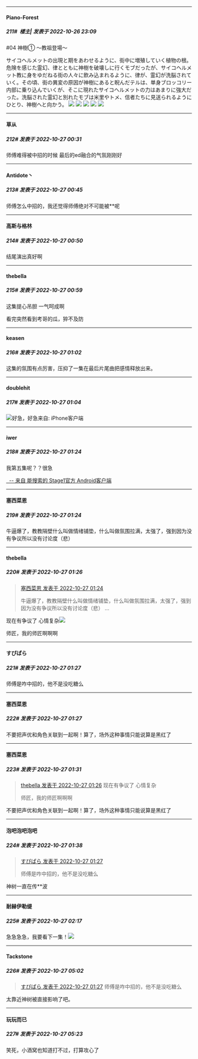 

*****

####  Piano-Forest  
##### 211#         楼主| 发表于 2022-10-26 23:09

#04 神樹① ～教祖登場～

サイコヘルメットの出現と期をあわせるように、街中に増殖していく植物の根。危険を感じた霊幻、律とともに神樹を破壊しに行くモブだったが、サイコヘルメット教に身をゆだねる街の人々に飲み込まれるように、律が、霊幻が洗脳されていく。その頃、街の異変の原因が神樹にあると睨んだテルは、単身ブロッコリー内部に乗り込んでいくが、そこに現れたサイコヘルメットの力はあまりに強大だった。洗脳された霊幻と別れたモブは米里やトメ、信者たちに見送られるようにひとり、神樹へと向かう。
<img src="https://p.sda1.dev/8/ea23f2a2af392b1034e29922a2493418/mt04_007_P3.mov_20220516_150911.137.jpg" referrerpolicy="no-referrer">
<img src="https://p.sda1.dev/8/f8f75e3bf9b8bd9936303b24847701c7/mt04_086_P2.mov_20220516_171413.934.jpg" referrerpolicy="no-referrer">
<img src="https://p.sda1.dev/8/57f985c6220498c17aa7107f6107c9ee/mt04_148_P1.mov_20220516_182851.400.jpg" referrerpolicy="no-referrer">
<img src="https://p.sda1.dev/8/d4d5ce9682e4db0131b1ed119e571028/mt04_213_P1.mov_20220517_105930.440.jpg" referrerpolicy="no-referrer">
<img src="https://p.sda1.dev/8/c785253a85ab2378e68cd9e4f4446866/mt04_269_P2.mov_20220517_141013.284.jpg" referrerpolicy="no-referrer">



*****

####  草从  
##### 212#       发表于 2022-10-27 00:31

师傅难得被中招的时候 最后的ed融合的气氛刚刚好



*****

####  Antidote丶  
##### 213#       发表于 2022-10-27 00:45

师傅怎么中招的，我还觉得师傅绝对不可能被**呢

*****

####  高斯与格林  
##### 214#       发表于 2022-10-27 00:50

结尾演出真好啊



*****

####  thebella  
##### 215#       发表于 2022-10-27 00:59

这集提心吊胆 一气呵成啊

看完突然看到考哥的瓜，猝不及防



*****

####  keasen  
##### 216#       发表于 2022-10-27 01:02

这集的氛围有点厉害，压抑了一集在最后片尾曲把感情释放出来。

*****

####  doublehit  
##### 217#       发表于 2022-10-27 01:04

<img src="https://static.saraba1st.com/image/smiley/face2017/001.png" referrerpolicy="no-referrer">好急，好急来自: iPhone客户端



*****

####  iwer  
##### 218#       发表于 2022-10-27 01:24

我第五集呢？？很急

[  -- 来自 能搜索的 Stage1官方 Android客户端](https://www.coolapk.com/apk/140634)

*****

####  塞西菜恩  
##### 219#       发表于 2022-10-27 01:24

牛逼爆了，教教隔壁什么叫做情绪铺垫，什么叫做氛围拉满，太强了，强到因为没有争议所以没有讨论度（悲）

*****

####  thebella  
##### 220#       发表于 2022-10-27 01:26

<blockquote><a href="httphttps://bbs.saraba1st.com/2b/forum.php?mod=redirect&amp;goto=findpost&amp;pid=58120929&amp;ptid=2032154" target="_blank">塞西菜恩 发表于 2022-10-27 01:24</a>

牛逼爆了，教教隔壁什么叫做情绪铺垫，什么叫做氛围拉满，太强了，强到因为没有争议所以没有讨论度（悲） ...</blockquote>
现在有争议了 心情复杂<img src="https://static.saraba1st.com/image/smiley/face2017/001.png" referrerpolicy="no-referrer">

师匠，我的师匠啊啊啊

*****

####  すぴぱら  
##### 221#       发表于 2022-10-27 01:27

师傅是咋中招的，他不是没吃糖么

*****

####  塞西菜恩  
##### 222#       发表于 2022-10-27 01:27

不要把声优和角色关联到一起啊！算了，场外这种事情只能说算是黑红了



*****

####  塞西菜恩  
##### 223#       发表于 2022-10-27 01:31

<blockquote><a href="httphttps://bbs.saraba1st.com/2b/forum.php?mod=redirect&amp;goto=findpost&amp;pid=58120936&amp;ptid=2032154" target="_blank">thebella 发表于 2022-10-27 01:26</a>
现在有争议了 心情复杂

师匠，我的师匠啊啊啊</blockquote>
不要把声优和角色关联到一起啊！算了，场外这种事情只能说算是黑红了

*****

####  泡吧泡吧泡吧  
##### 224#       发表于 2022-10-27 01:38

<blockquote><a href="httphttps://bbs.saraba1st.com/2b/forum.php?mod=redirect&amp;goto=findpost&amp;pid=58120942&amp;ptid=2032154" target="_blank">すぴぱら 发表于 2022-10-27 01:27</a>

师傅是咋中招的，他不是没吃糖么</blockquote>
神树一直在传**波



*****

####  耐赫伊勒缇  
##### 225#       发表于 2022-10-27 02:17

急急急急，我要看下一集！<img src="https://static.saraba1st.com/image/smiley/face2017/211.gif" referrerpolicy="no-referrer">

*****

####  Tackstone  
##### 226#       发表于 2022-10-27 05:02

<blockquote><a href="httphttps://bbs.saraba1st.com/2b/forum.php?mod=redirect&amp;goto=findpost&amp;pid=58120942&amp;ptid=2032154" target="_blank">すぴぱら 发表于 2022-10-27 01:27</a>
师傅是咋中招的，他不是没吃糖么</blockquote>
太靠近神树被直接影响了吧。

*****

####  玩玩而已  
##### 227#       发表于 2022-10-27 05:23

笑死，小酒窝也知道打不过，打算攻心了

